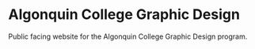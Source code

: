 # Algonquin College Graphic Design

Public facing website for the Algonquin College Graphic Design program.
